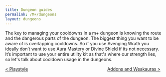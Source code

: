 ```yaml
---
title: Dungeon guides
permalink: /M+/dungeons
layout: dungeons
---
```


The key to managing your cooldowns in a m+ dungeon is knowing the route and the dangerous parts of the dungeon. The biggest thing you want to be aware of is overlapping cooldowns. So if you use Avenging Wrath you ideally don’t want to use Aura Mastery or Divine Shield if its not necessary. It’s important to use your entire utility kit as that's where our strength lies, so let's talk about cooldown usage in the dungeons.

<div>
<div style="text-align:left;display: inline-block;width: 49%;">
<a href="/M+/playstyle"> < Playstyle</a>
</div>
<div style="text-align:right;display: inline-block;width: 49%;">
<a href="/M+/weakauras"> Addons and Weakauras ></a>
</div>
</div>

